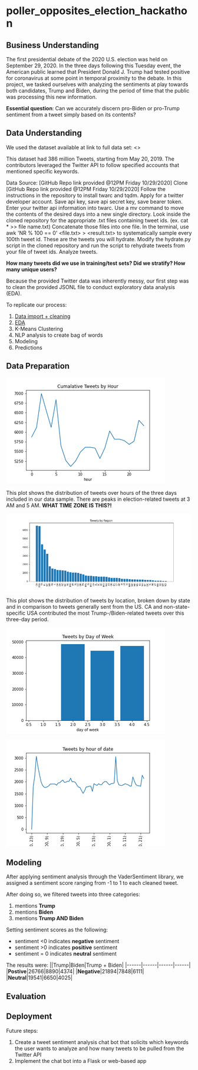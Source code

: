 # poller_opposites_election_hackathon

## Business Understanding

The first presidential debate of the 2020 U.S. election was held on September 29, 2020. In the three days following this Tuesday event, the American public learned that President Donald J. Trump had tested positive for coronavirus at some point in temporal proximity to the debate. In this project, we tasked ourselves with analyzing the sentiments at play towards both candidates, Trump and Biden, during the period of time that the public was processing this new information.

**Essential question**: Can we accurately discern pro-Biden or pro-Trump sentiment from a tweet simply based on its contents?

## Data Understanding

We used the dataset available at link to full data set: <>

This dataset had 386 million Tweets, starting from May 20, 2019. The contributors leveraged the Twitter API to follow specified accounts that mentioned specific keywords.

Data Source: [GitHub Repo link provided @12PM Friday 10/29/2020]
Clone [GitHub Repo link provided @12PM Friday 10/29/2020]
Follow the instructions in the repository to install twarc and tqdm.
Apply for a twitter developer account.
Save api key, save api secret key, save bearer token.
Enter your twitter api information into twarc.
Use a mv command to move the contents of the desired days into a new single directory.
Look inside the cloned repository for the appropriate .txt files containing tweet ids. (ex. cat * >> file name.txt)
Concatenate those files into one file.
In the terminal, use awk 'NR % 100 == 0' <file.txt> > <result.txt> to systematically sample every 100th tweet id. These are the tweets you will hydrate.
Modify the hydrate.py script in the cloned repository and run the script to rehydrate tweets from your file of tweet ids.
Analyze tweets.

<INSERT MORE INFO ABOUT DATASET HERE>

**How many tweets did we use in training/test sets?
Did we stratify?
How many unique users?**

Because the provided Twitter data was inherently messy, our first step was to clean the provided JSONL file to conduct exploratory data analysis (EDA).

To replicate our process:
1) [Data import + cleaning](/notebooks/Cleaner.ipynb)
2) [EDA](notebooks/eda.ipynb)
3) K-Means Clustering
4) NLP analysis to create bag of words
5) Modeling
6) Predictions

## Data Preparation

![](images/cumatweetbyhour.png)

This plot shows the distribution of tweets over hours of the three days included in our data sample. There are peaks in election-related tweets at 3 AM and 5 AM. **WHAT TIME ZONE IS THIS?!**

![](images/tweet.png)

This plot shows the distribution of tweets by location, broken down by state and in comparison to tweets generally sent from the US. CA and non-state-specific USA contributed the most Trump-/Biden-related tweets over this three-day period.

![](images/tweetdow.png)



![](images/tweethourofday.png)

## Modeling

After applying sentiment analysis through the VaderSentiment library, we assigned a sentiment score ranging from -1 to 1 to each cleaned tweet.

After doing so, we filtered tweets into three categories:
1. mentions **Trump**
2. mentions **Biden**
3. mentions **Trump AND Biden**

Setting sentiment scores as the following:
- sentiment <0 indicates **negative** sentiment
- sentiment >0 indicates **positive** sentiment
- sentiment = 0 indicates **neutral** sentiment

The results were: 
||Trump|Biden|Trump + Biden|
|------|------|------|------|
|**Postive**|26766|8890|4374|
|**Negative**|21894|7848|6111|
|**Neutral**|19541|6650|4025|

## Evaluation

## Deployment

Future steps:
1) Create a tweet sentiment analysis chat bot that solicits which keywords the user wants to analyze and how many tweets to be pulled from the Twitter API
2) Implement the chat bot into a Flask or web-based app
